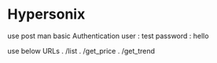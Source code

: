 # Hypersonix


use post man basic Authentication 
user : test
password : hello

use below URLs
. /list
. /get_price
. /get_trend
